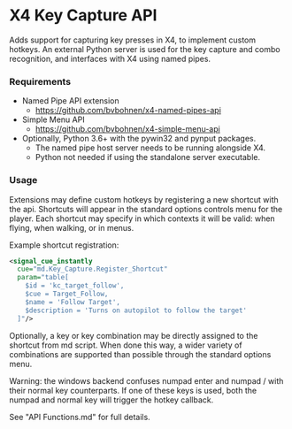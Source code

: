 # X4 Key Capture API

Adds support for capturing key presses in X4, to implement custom hotkeys.
An external Python server is used for the key capture and combo recognition, and interfaces with X4 using named pipes.


### Requirements

* Named Pipe API extension
  - https://github.com/bvbohnen/x4-named-pipes-api
* Simple Menu API
  - https://github.com/bvbohnen/x4-simple-menu-api
* Optionally, Python 3.6+ with the pywin32 and pynput packages.
  - The named pipe host server needs to be running alongside X4.
  - Python not needed if using the standalone server executable.


### Usage

Extensions may define custom hotkeys by registering a new shortcut with the api. Shortcuts will appear in the standard options controls menu for the player. Each shortcut may specify in which contexts it will be valid: when flying, when walking, or in menus.

Example shortcut registration:
  ```xml
  <signal_cue_instantly 
    cue="md.Key_Capture.Register_Shortcut" 
    param="table[
      $id = 'kc_target_follow', 
      $cue = Target_Follow,
      $name = 'Follow Target', 
      $description = 'Turns on autopilot to follow the target'
    ]"/>
  ```

Optionally, a key or key combination may be directly assigned to the shortcut from md script. When done this way, a wider variety of combinations are supported than possible through the standard options menu.

Warning: the windows backend confuses numpad enter and numpad / with their normal key counterparts.  If one of these keys is used, both the numpad and normal key will trigger the hotkey callback.

See "API Functions.md" for full details.


  